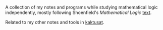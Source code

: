 A collection of my notes and programs while studying mathematical logic independently, 
mostly following Shoenfield's _Mathematical Logic_ [text](https://www.amazon.com/Mathematical-Logic-Addison-Wesley-Joseph-Shoenfield/dp/1568811357).

Related to my other notes and tools in [kaktusat](https://github.com/ale64bit/kaktusat).
